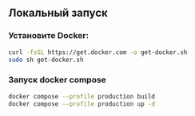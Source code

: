 ## Локальный запуск

### Установите Docker:
```bash
curl -fsSL https://get.docker.com -o get-docker.sh
sudo sh get-docker.sh
```

### Запуск docker compose
```bash
docker compose --profile production build
docker compose --profile production up -d
```